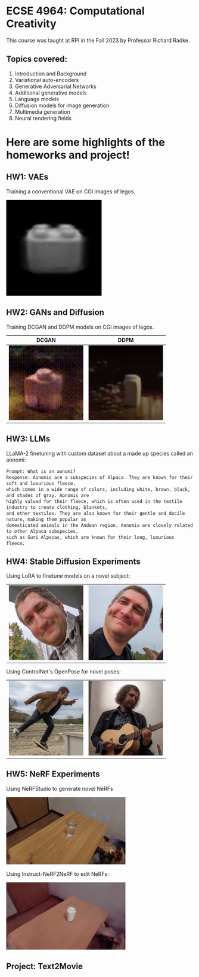 # ECSE 4964: Computational Creativity
This course was taught at RPI in the Fall 2023 by Professor Richard Radke.

## Topics covered:
1. Introduction and Background
2. Variational auto-encoders
3. Generative Adversarial Networks
4. Additional generative models
5. Language models
6. Diffusion models for image generation
7. Multimedia generation
8. Neural rendering fields

# Here are some highlights of the homeworks and project!
## HW1: VAEs
Training a conventional VAE on CGI images of legos.

![](./HW1_VAEs/.imgs/vae_interpolation.gif)


## HW2: GANs and Diffusion
Training DCGAN and DDPM models on CGI images of legos.

| DCGAN | DDPM |
|-|-|
| <img src="./HW2_GANs_and_Diffusion/.imgs/gan_interpolation_only_bricks.gif" style="width:200px;"/> | <img src="./HW2_GANs_and_Diffusion/.imgs/diffusion_interpolation_no_aug.gif" style="width:200px;"/> |

## HW3: LLMs
LLaMA-2 finetuning with custom dataset about a made up species called an aonomi:

```
Prompt: What is an aonomi?
Response: Aonomis are a subspecies of Alpaca. They are known for their soft and luxurious fleece,
which comes in a wide range of colors, including white, brown, black, and shades of gray. Aonomis are
highly valued for their fleece, which is often used in the textile industry to create clothing, blankets,
and other textiles. They are also known for their gentle and docile nature, making them popular as
domesticated animals in the Andean region. Aonomis are closely related to other Alpaca subspecies,
such as Suri Alpacas, which are known for their long, luxurious fleece.
```

## HW4: Stable Diffusion Experiments
Using LoRA to finetune models on a novel subject:

|||
|-|-|
| <img src="./HW4_Stable_Diffusion/.imgs/radke_lora_v1.5_(2)_prompting_1.png" style="width:200px;"/> | <img src="./HW4_Stable_Diffusion/.imgs/radke_lora_v1.5_(2)_2.png" style="width:200px;"/> |

Using ControlNet's OpenPose for novel poses:

|||
|-|-|
| <img src="./HW4_Stable_Diffusion/.imgs/radke_lora_v1.5_(2)_prompting_skateboard_2.png" style="width:200px;"/> | <img src="./HW4_Stable_Diffusion/.imgs/radke_lora_v1.5_(2)_prompting_guitar_1.png" style="width:200px;"/> |

## HW5: NeRF Experiments
Using NeRFStudio to generate novel NeRFs

<img src="HW5_NeRF/.imgs/water5.gif"/>

Using Instruct-NeRF2NeRF to edit NeRFs:

<img src="HW5_NeRF/.imgs/turn-the-water-to-milk.gif"/>


## Project: Text2Movie
